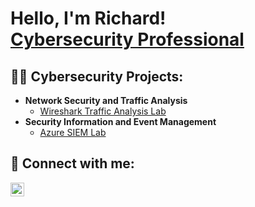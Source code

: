 <h1>Hello, I'm Richard! <br/><a href="https://www.linkedin.com/in/richard-ewell/">Cybersecurity Professional</a></h1>

<h2>👨‍💻 Cybersecurity Projects:</h2>

- <b>Network Security and Traffic Analysis</b>
  - [Wireshark Traffic Analysis Lab](https://github.com/ewellrj/Wireshark-Lab)
- <b>Security Information and Event Management</b>
  - [Azure SIEM Lab](https://github.com/ewellrj/Sentinel-Lab)

<h2> 🤳 Connect with me:</h2>

[<img align="left" alt="RichardEwell | LinkedIn" width="22px" src="https://cdn.jsdelivr.net/npm/simple-icons@v3/icons/linkedin.svg" />][linkedin]

[linkedin]: https://linkedin.com/in/richard-ewell

<!--
**ewellrj/ewellrj** is a ✨ _special_ ✨ repository because its `README.md` (this file) appears on your GitHub profile.

Here are some ideas to get you started:

- 🔭 I’m currently working on ...
- 🌱 I’m currently learning ...
- 👯 I’m looking to collaborate on ...
- 🤔 I’m looking for help with ...
- 💬 Ask me about ...
- 📫 How to reach me: ...
- 😄 Pronouns: ...
- ⚡ Fun fact: ...
-->
